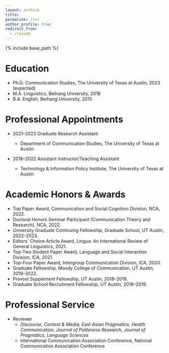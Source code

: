 ```yaml
---
layout: archive
title: 
permalink: /cv/
author_profile: true
redirect_from:
  - /resume
---
```


{% include base_path %}

Education
======
* Ph.D. Communication Studies, The University of Texas at Austin, 2023 (expected)
* M.A.  Linguistics, Beihang University, 2018
* B.A.  English, Beihang University, 2015


Professional Appointments
======
* 2021–2023 Graduate Research Assistant 
  * Department of Communication Studies, The University of Texas at Austin
  
* 2018–2022 Assistant Instructor/Teaching Assistant 
  * Technology & Information Policy Institute, The University of Texas at Austin
  
  
Academic Honors & Awards
======
* Top Paper Award, Communication and Social Cognition Division, NCA, 2022.
* Doctoral Honors Seminar Participant (Communication Theory and Research), NCA, 2022.
* University Graduate Continuing Fellowship, Graduate School, UT Austin, 2022–2023.
* Editors' Choice Article Award, Lingua: An International Review of General Linguistics, 2021.  
* Top-Two Student Paper Award, Language and Social Interaction Division, ICA, 2021.
* Top-Four Paper Award, Intergroup Communication Division, ICA, 2020. 
* Graduate Fellowship, Moody College of Communication, UT Austin, 2019–2022.
* Provost Supplement Fellowship, UT Austin, 2018–2019.
* Graduate School Recruitment Fellowship, UT Austin, 2018–2019.


Professional Service
======
* Reviewer
  * _Discourse, Context & Media, East Asian Pragmatics, Health Communication, Journal of Politeness Research, Journal of Pragmatics, Language Sciences_
  * International Communication Association Conference, National Communication Association Conference
